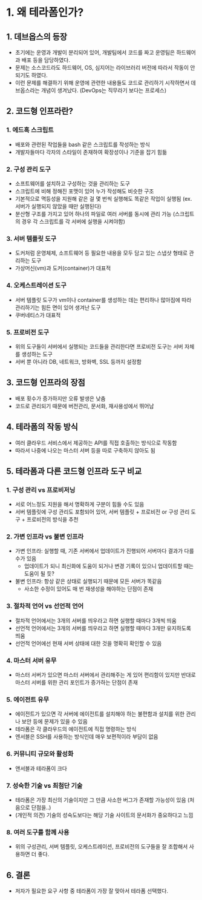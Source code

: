 # 1. 왜 테라폼인가?
## 1. 데브옵스의 등장
- 초기에는 운영과 개발이 분리되어 있어, 개발팀에서 코드를 짜고 운영팀은 하드웨어과 배포 등을 담당하였다.
- 문제는 소스코드라도 하드웨어, OS, 심지어는 라이브러리 버전에 따라서 작동이 안 되기도 하였다.
- 이런 문제를 해결하기 위해 운영에 관련한 내용들도 코드로 관리하기 시작하면서 데브옵스라는 개념이 생겨났다. (DevOps는 직무라기 보다는 프로세스)
## 2. 코드형 인프라란?
### 1. 에드혹 스크립트
- 배포와 관련된 작업들을 bash 같은 스크립트를 작성하는 방식
- 개발자들마다 각자의 스타일이 존재하여 확장성이나 기준을 잡기 힘듦
### 2. 구성 관리 도구
- 소프트웨어를 설치하고 구성하는 것을 관리하는 도구
- 스크립트에 비해 정해진 포맷이 있어 누가 작성해도 비슷한 구조
- 기본적으로 멱등성을 지원해 같은 걸 몇 번씩 실행해도 똑같은 작업이 실행됨 (ex. 서버가 실행되지 않았을 때만 실행된다)
- 분산형 구조를 가지고 있어 하나의 파일로 여러 서버를 동시에 관리 가능 (스크립트의 경우 각 스크립트를 각 서버에 실행을 시켜야함)
### 3. 서버 템플릿 도구
- 도커처럼 운영체제, 소프트웨어 등 필요한 내용을 모두 담고 있는 스냅샷 형태로 관리하는 도구
- 가상머신(vm)과 도커(container)가 대표적
### 4. 오케스트레이션 도구
- 서버 템플릿 도구가 vm이나 container를 생성하는 데는 편리하나 많아짐에 따라 관리하기는 힘든 면이 있어 생겨난 도구
- 쿠버네티스가 대표적
### 5. 프로비전 도구
- 위의 도구들이 서버에서 실행되는 코드들을 관리한다면 프로비전 도구는 서버 자체를 생성하는 도구
- 서버 뿐 아니라 DB, 네트워크, 방화벽, SSL 등까지 설정함
## 3. 코드형 인프라의 장점
- 배포 횟수가 증가하지만 오류 발생은 낮춤
- 코드로 관리되기 때문에 버전관리, 문서화, 재사용성에서 뛰어남
## 4. 테라폼의 작동 방식
- 여러 클라우드 서비스에서 제공하는 API를 직접 호출하는 방식으로 작동함
- 따라서 나중에 나오는 마스터 서버 등을 따로 구축하지 않아도 됨
## 5. 테라폼과 다른 코드형 인프라 도구 비교
### 1. 구성 관리 vs 프로비저닝
- 서로 어느정도 지원을 해서 명확하게 구분이 힘들 수도 있음
- 서버 템플릿에 구성 관리도 포함되어 있어, 서버 템플릿 + 프로비전 or 구성 관리 도구 + 프로비전의 방식을 추천
### 2. 가변 인프라 vs 불변 인프라
- 가변 인프라: 실행할 때, 기존 서버에서 업데이트가 진행되어 서버마다 결과가 다를 수가 있음
  - 업데이트가 되니 최신화에 도움이 되거나 변경 기록이 있으니 업데이트할 때는 도움이 될 듯?
- 불변 인프라: 항상 같은 상태로 실행되기 때문에 모든 서버가 똑같음
  - 사소한 수정이 있어도 매 번 재생성을 해야하는 단점이 존재
### 3. 절차적 언어 vs 선언적 언어
- 절차적 언어에서는 3개의 서버를 띄우라고 하면 실행할 때마다 3개씩 띄움
- 선언적 언어에서는 3개의 서버를 띄우라고 하면 실행할 때마다 3개만 유지하도록 띄움
- 선언적 언어에선 현재 서버 상태에 대한 것을 명확히 확인할 수 있음
### 4. 마스터 서버 유무
- 마스터 서버가 있으면 마스터 서버에서 관리해주는 게 있어 편리함이 있지만 반대로 마스터 서버를 위한 관리 포인트가 증가하는 단점이 존재
### 5. 에이전트 유무
- 에이전트가 있으면 각 서버에 에이전트를 설치해야 하는 불편함과 설치를 위한 관리나 보안 등에 문제가 있을 수 있음
- 테라폼은 각 클라우드의 에이전트에 직접 명령하는 방식
- 엔서블은 SSH를 사용하는 방식인데 매우 보편적이라 부담이 없음
### 6. 커뮤니티 규모와 활성화
- 앤서블과 테라폼이 크다
### 7. 성숙한 기술 vs 최첨단 기술
- 테라폼은 가장 최신의 기술이지만 그 만큼 사소한 버그가 존재할 가능성이 있음 (처음으로 단점을..)
- (개인적 의견) 기술의 성숙도보다는 해당 기술 사이트의 문서화가 중요하다고 느낌
### 8. 여러 도구를 함께 사용
- 위의 구성관리, 서버 템플릿, 오케스트레이션, 프로비전의 도구들을 잘 조합해서 사용하면 더 좋다.
## 6. 결론
- 저자가 필요한 요구 사항 중 테라폼이 가장 잘 맞아서 테라폼 선택했다.
